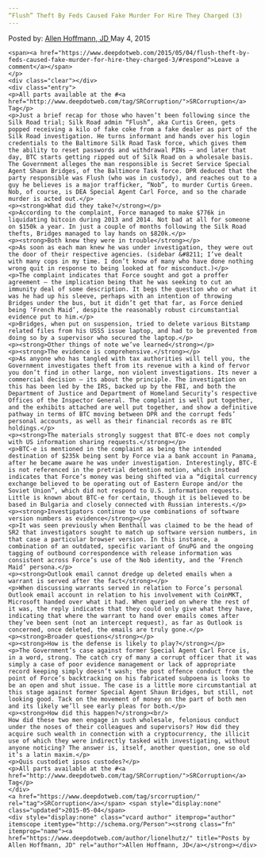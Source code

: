 ```yaml
---
“Flush” Theft By Feds Caused Fake Murder For Hire They Charged (3)
---
```

<article class="post-listing post-9894 post type-post status-publish format-standard has-post-thumbnail hentry  tag-srcorruption">
    <div class="post-inner">
        <span>Posted by: <a href="https://www.deepdotweb.com/author/lionelhutz/" title="">Allen Hoffmann, JD </a></span>
    <span>May 4, 2015</span>
    
    <span><a href="https://www.deepdotweb.com/2015/05/04/flush-theft-by-feds-caused-fake-murder-for-hire-they-charged-3/#respond">Leave a comment</a></span>
    </p>
    <div class="clear"></div>
    <div class="entry">
    <p>All parts available at the #<a href="http://www.deepdotweb.com/tag/SRCorruption/">SRCorruption</a> Tag</p>
    <p>Just a brief recap for those who haven’t been following since the Silk Road trial; Silk Road admin “Flush”, aka Curtis Green, gets popped receiving a kilo of fake coke from a fake dealer as part of the Silk Road investigation. He turns informant and hands over his login credentials to the Baltimore Silk Road Task force, which gives them the ability to reset passwords and withdrawal PINs – and later that day, BTC starts getting ripped out of Silk Road on a wholesale basis. The Government alleges the man responsible is Secret Service Special Agent Shaun Bridges, of the Baltimore Task force. DPR deduced that the party responsible was Flush (who was in custody), and reaches out to a guy he believes is a major trafficker, “Nob”, to murder Curtis Green. Nob, of course, is DEA Special Agent Carl Force, and so the charade murder is acted out.</p>
    <p><strong>What did they take?</strong></p>
    <p>According to the complaint, Force managed to make $776k in liquidating bitcoin during 2013 and 2014. Not bad at all for someone on $150k a year. In just a couple of months following the Silk Road thefts, Bridges managed to lay hands on $820k.</p>
    <p><strong>Both knew they were in trouble</strong></p>
    <p>As soon as each man knew he was under investigation, they were out the door of their respective agencies. (sidebar &#8211; I’ve dealt with many cops in my time. I don’t know of many who have done nothing wrong quit in response to being looked at for misconduct.)</p>
    <p>The complaint indicates that Force sought and got a proffer agreement – the implication being that he was seeking to cut an immunity deal of some description. It begs the question who or what it was he had up his sleeve, perhaps with an intention of throwing Bridges under the bus, but it didn’t get that far, as Force denied being ‘French Maid’, despite the reasonably robust circumstantial evidence put to him.</p>
    <p>Bridges, when put on suspension, tried to delete various Bitstamp related files from his USSS issue laptop, and had to be prevented from doing so by a supervisor who secured the laptop.</p>
    <p><strong>Other things of note we’ve learned</strong></p>
    <p><strong>The evidence is comprehensive.</strong></p>
    <p>As anyone who has tangled with tax authorities will tell you, the Government investigates theft from its revenue with a kind of fervor you don’t find in other large, non violent investigations. Its never a commercial decision – its about the principle. The investigation on this has been led by the IRS, backed up by the FBI, and both the Department of Justice and Department of Homeland Security’s respective Offices of the Inspector General. The complaint is well put together, and the exhibits attached are well put together, and show a definitive pathway in terms of BTC moving between DPR and the corrupt feds’ personal accounts, as well as their financial records as re BTC holdings.</p>
    <p><strong>The materials strongly suggest that BTC-e does not comply with US information sharing requests.</strong></p>
    <p>BTC-e is mentioned in the complaint as being the intended destination of $235k being sent by Force via a bank account in Panama, after he became aware he was under investigation. Interestingly, BTC-E is not referenced in the pretrial detention motion, which instead indicates that Force’s money was being shifted via a “digital currency exchange believed to be operating out of Eastern Europe and/or the Soviet Union”, which did not respond to U.S. information requests. Little is known about BTC-e for certain, though it is believed to be based in Bulgaria and closely connected with Russian interests.</p>
    <p><strong>Investigators continue to use combinations of software version numbers as evidence</strong></p>
    <p>It was seen previously when Benthall was claimed to be the head of SR2 that investigators sought to match up software version numbers, in that case a particular browser version. In this instance, a combination of an outdated, specific variant of GnuPG and the ongoing tagging of outbound correspondence with release information was consistent across Force’s use of the Nob identity, and the ‘French Maid’ persona.</p>
    <p><strong>Outlook email cannot dredge up deleted emails when a warrant is served after the fact</strong></p>
    <p>When discussing warrants served in relation to Force’s personal Outlook email account in relation to his involvement with CoinMKT, Microsoft handed over what it had. When queried on where the rest of it was, the reply indicates that they could only give what they have, indicating that where the warrant to hand over emails comes after they’ve been sent (not an intercept request), as far as Outlook is concerned, once deleted, the emails are truly gone.</p>
    <p><strong>Broader questions</strong></p>
    <p><strong>How is the defense is likely to play?</strong></p>
    <p>The Government’s case against former Special Agent Carl Force is, in a word, strong. The catch cry of many a corrupt officer that it was simply a case of poor evidence management or lack of appropriate record keeping simply doesn’t wash; the post offence conduct from the point of Force’s backtracking on his fabricated subpoena is looks to be an open and shut issue. The case is a little more circumstantial at this stage against former Special Agent Shaun Bridges, but still, not looking good. Tack on the movement of money on the part of both men and its likely we’ll see early pleas for both.</p>
    <p><strong>How did this happen?</strong><br/>
    How did these two men engage in such wholesale, felonious conduct under the noses of their colleagues and supervisors? How did they acquire such wealth in connection with a cryptocurrency, the illicit use of which they were indirectly tasked with investigating, without anyone noticing? The answer is, itself, another question, one so old it’s a latin maxim.</p>
    <p>Quis custodiet ipsos custodes?</p>
    <p>All parts available at the #<a href="http://www.deepdotweb.com/tag/SRCorruption/">SRCorruption</a> Tag</p>
    </div>
    <a href="https://www.deepdotweb.com/tag/srcorruption/" rel="tag">SRCorruption</a></span> <span style="display:none" class="updated">2015-05-04</span>
    <div style="display:none" class="vcard author" itemprop="author" itemscope itemtype="http://schema.org/Person"><strong class="fn" itemprop="name"><a href="https://www.deepdotweb.com/author/lionelhutz/" title="Posts by Allen Hoffmann, JD" rel="author">Allen Hoffmann, JD</a></strong></div>
    
